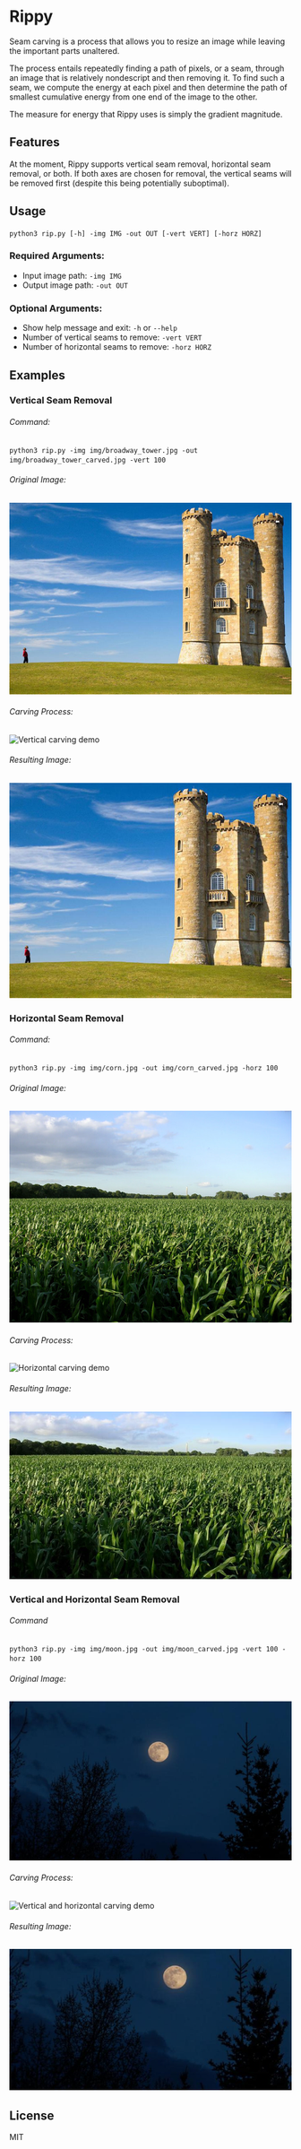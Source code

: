 # Rippy

Seam carving is a process that allows you to resize an image while leaving the important parts unaltered.

The process entails repeatedly finding a path of pixels, or a seam, through an image that is relatively nondescript and then removing it. To find such a seam, we compute the energy at each pixel and then determine the path of smallest cumulative energy from one end of the image to the other.

The measure for energy that Rippy uses is simply the gradient magnitude.

## Features
At the moment, Rippy supports vertical seam removal, horizontal seam removal, or both. If both axes are chosen for removal, the vertical seams will be removed first (despite this being potentially suboptimal).

## Usage
`python3 rip.py [-h] -img IMG -out OUT [-vert VERT] [-horz HORZ]`

### Required Arguments:
- Input image path: `-img IMG`
- Output image path: `-out OUT`
### Optional Arguments:
- Show help message and exit: `-h` or `--help`
- Number of vertical seams to remove: `-vert VERT`
- Number of horizontal seams to remove: `-horz HORZ`

## Examples

### Vertical Seam Removal
###### Command:
`python3 rip.py -img img/broadway_tower.jpg -out img/broadway_tower_carved.jpg -vert 100`

###### Original Image:
![Broadway Tower](img/broadway_tower.jpg)

###### Carving Process:
![Vertical carving demo](img/broadway_tower.gif)

###### Resulting Image:
![Broadway Tower (Carved)](img/broadway_tower_carved.jpg)

### Horizontal Seam Removal
###### Command:
`python3 rip.py -img img/corn.jpg -out img/corn_carved.jpg -horz 100`

###### Original Image:
![Corn](img/corn.jpg)

###### Carving Process:
![Horizontal carving demo](img/corn.gif)

###### Resulting Image:
![Corn (Carved)](img/corn_carved.jpg)

### Vertical and Horizontal Seam Removal
###### Command
`python3 rip.py -img img/moon.jpg -out img/moon_carved.jpg -vert 100 -horz 100`

###### Original Image:
![Moon](img/moon.jpg)

###### Carving Process:
![Vertical and horizontal carving demo](img/moon.gif)

###### Resulting Image:
![Moon (Carved)](img/moon_carved.jpg)

## License
MIT
